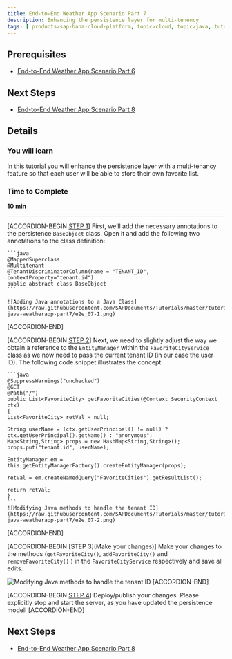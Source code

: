 ```yaml
---
title: End-to-End Weather App Scenario Part 7
description: Enhancing the persistence layer for multi-tenency
tags: [ products>sap-hana-cloud-platform, topic>cloud, topic>java, tutorial>intermediate]
---
```


## Prerequisites  
 - [End-to-End Weather App Scenario Part 6](http://go.sap.com/developer/tutorials/hcp-java-weatherapp-part6.html)

## Next Steps
 - [End-to-End Weather App Scenario Part 8](http://go.sap.com/developer/tutorials/hcp-java-weatherapp-part8.html)

## Details
### You will learn  
In this tutorial you will enhance the persistence layer with a multi-tenancy feature so that each user will be able to store their own favorite list.

### Time to Complete
**10 min**

---
[ACCORDION-BEGIN [STEP 1](First)]
First, we’ll add the necessary annotations to the persistence `BaseObject` class. Open it and add the following two annotations to the class definition:

    ```java
    @MappedSuperclass
    @Multitenant
    @TenantDiscriminatorColumn(name = "TENANT_ID", contextProperty="tenant.id")
    public abstract class BaseObject
    ```

    ![Adding Java annotations to a Java Class](https://raw.githubusercontent.com/SAPDocuments/Tutorials/master/tutorials/hcp-java-weatherapp-part7/e2e_07-1.png)
[ACCORDION-END] 

[ACCORDION-BEGIN [STEP 2](Next)]
Next, we need to slightly adjust the way we obtain a reference to the `EntityManager` within the `FavoriteCityService` class as we now need to pass the current tenant ID (in our case the user ID). The following code snippet illustrates the concept:

    ```java
    @SuppressWarnings("unchecked")
    @GET
    @Path("/")
    public List<FavoriteCity> getFavoriteCities(@Context SecurityContext ctx)
    {
    List<FavoriteCity> retVal = null;

    String userName = (ctx.getUserPrincipal() != null) ? ctx.getUserPrincipal().getName() : "anonymous";
    Map<String,String> props = new HashMap<String,String>();
    props.put("tenant.id", userName);

    EntityManager em = this.getEntityManagerFactory().createEntityManager(props);

    retVal = em.createNamedQuery("FavoriteCities").getResultList();

    return retVal;
    }
    ```
    ![Modifying Java methods to handle the tenant ID](https://raw.githubusercontent.com/SAPDocuments/Tutorials/master/tutorials/hcp-java-weatherapp-part7/e2e_07-2.png)
[ACCORDION-END] 

[ACCORDION-BEGIN [STEP 3](Make your changes)]
Make your changes to the methods (`getFavoriteCity()`, `addFavoriteCity()` and `removeFavoriteCity()` ) in the `FavoriteCityService` respectively and save all edits.

![Modifying Java methods to handle the tenant ID](https://raw.githubusercontent.com/SAPDocuments/Tutorials/master/tutorials/hcp-java-weatherapp-part7/e2e_07-3.png)
[ACCORDION-END] 

[ACCORDION-BEGIN [STEP 4](Deploy)]
Deploy/publish your changes. Please explicitly stop and start the server, as you have updated the persistence model!
[ACCORDION-END] 


## Next Steps
 - [End-to-End Weather App Scenario Part 8](http://go.sap.com/developer/tutorials/hcp-java-weatherapp-part8.html)
